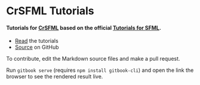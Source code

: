 CrSFML Tutorials
================

#### Tutorials for [CrSFML](http://github.com/BlaXpirit/crsfml) based on the official [Tutorials for SFML](http://www.sfml-dev.org/tutorials/).

- [Read](http://blaxpirit.github.io/crsfml/tutorials/) the tutorials
- [Source](https://github.com/BlaXpirit/crsfml/tree/tutorials) on GitHub

To contribute, edit the Markdown source files and make a pull request.

Run `gitbook serve` (requires `npm install gitbook-cli`) and open the link the browser to see the rendered result live.
